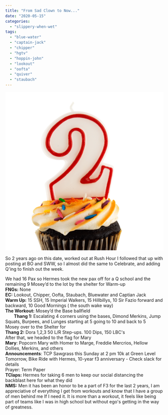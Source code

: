 ```yaml
---
title: "From Sad Clown to Now..."
date: "2020-05-15"
categories: 
  - "slippery-when-wet"
tags: 
  - "blue-water"
  - "captain-jack"
  - "chipper"
  - "hgtv"
  - "hoppin-john"
  - "lookout"
  - "oofta"
  - "quiver"
  - "staubach"
---
```


![](images/66215.jpg)  
  
So 2 years ago on this date, worked out at Rush Hour I followed that up with posting at BO and SWW, so I almost did the same to Celebrate, and adding Q'ing to finish out the week.

We had 16 Pax so Hermes took the new pax off for a Q school and the remaining 9 Mosey’d to the lot by the shelter for Warm-up  
**FNGs:** None  
**EC:** Lookout, Chipper, Oofta, Staubach, Bluewater and Captian Jack  
**Warm Up:** 15 SSH, 15 Imperial Walkers, 15 Hillbillys, 10 Sir Fazio forward and backward, 10 Good Mornings ( the south wake way)  
**The Workout:** Mosey’d the Base ballfield  
       **Thang 1:** Escalating 4 corners using the bases, Dimond Merkins, Jump Squats, Burpees, and Lunges starting at 5 going to 10 and back to 5  
Mosey over to the Shelter for  
**Thang 2:** Dora 1,2,3 50 L/R Step-ups. 100 Dips, 150 LBC's  
After that, we headed to the flag for Mary  
**Mary**: Popcorn Mary with Homer to Marge, Freddie Mercrios, Hellow Dollies, Merkins, and others  
**Announcements**: TCP Sawgrass this Sunday at 2 pm 10k at Green Level Tomorrow, Bike Ride with Hermes, 10-year f3 anniversary - Check slack for details  
Prayer: Term Paper  
**TClaps:** Hermes for taking 6 men to keep our social distancing the backblast here for what they did  
**NMS:** Men it has been an honor to be a part of F3 for the last 2 years, I am appreciative of everything I get from workouts and know that I have a group of men behind me If I need it. It is more than a workout, it feels like being part of teams like I was in high school but without ego's getting in the way of greatness.
